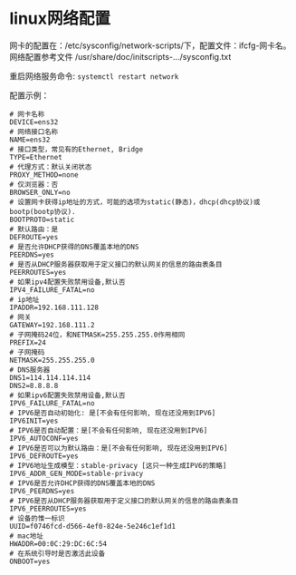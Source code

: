 # linux网络配置

网卡的配置在：/etc/sysconfig/network-scripts/下，配置文件：ifcfg-网卡名。
网络配置参考文件 /usr/share/doc/initscripts-.../sysconfig.txt

重启网络服务命令:
`systemctl restart network`

配置示例：

```properties
# 网卡名称
DEVICE=ens32
# 网络接口名称
NAME=ens32
# 接口类型，常见有的Ethernet, Bridge
TYPE=Ethernet
# 代理方式：默认关闭状态
PROXY_METHOD=none
# 仅浏览器：否
BROWSER_ONLY=no
# 设置网卡获得ip地址的方式，可能的选项为static(静态)，dhcp(dhcp协议)或bootp(bootp协议).
BOOTPROTO=static
# 默认路由：是
DEFROUTE=yes
# 是否允许DHCP获得的DNS覆盖本地的DNS
PEERDNS=yes
# 是否从DHCP服务器获取用于定义接口的默认网关的信息的路由表条目
PEERROUTES=yes
# 如果ipv4配置失败禁用设备,默认否
IPV4_FAILURE_FATAL=no
# ip地址
IPADDR=192.168.111.128
# 网关
GATEWAY=192.168.111.2
# 子网掩码24位，和NETMASK=255.255.255.0作用相同
PREFIX=24
# 子网掩码
NETMASK=255.255.255.0
# DNS服务器
DNS1=114.114.114.114
DNS2=8.8.8.8
# 如果ipv6配置失败禁用设备,默认否
IPV6_FAILURE_FATAL=no
# IPV6是否自动初始化: 是[不会有任何影响, 现在还没用到IPV6]
IPV6INIT=yes
# IPV6是否自动配置：是[不会有任何影响, 现在还没用到IPV6]
IPV6_AUTOCONF=yes
# IPV6是否可以为默认路由：是[不会有任何影响, 现在还没用到IPV6]
IPV6_DEFROUTE=yes
# IPV6地址生成模型：stable-privacy [这只一种生成IPV6的策略]
IPV6_ADDR_GEN_MODE=stable-privacy
# IPV6是否允许DHCP获得的DNS覆盖本地的DNS
IPV6_PEERDNS=yes
# IPV6是否从DHCP服务器获取用于定义接口的默认网关的信息的路由表条目
IPV6_PEERROUTES=yes
# 设备的惟一标识
UUID=f0746fcd-d566-4ef0-824e-5e246c1ef1d1
# mac地址
HWADDR=00:0C:29:DC:6C:54
# 在系统引导时是否激活此设备
ONBOOT=yes

```

